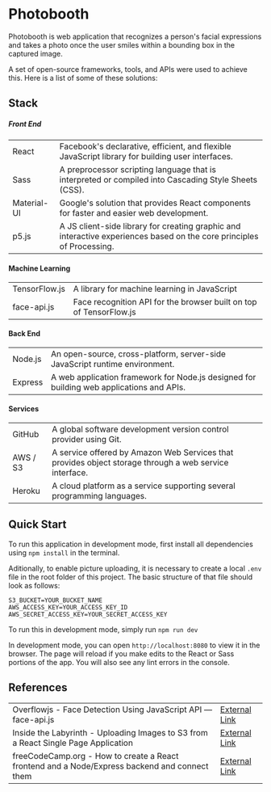 # Photobooth

Photobooth is web application that recognizes a person's facial expressions and takes a photo once the user smiles within a bounding box in the captured image.

A set of open-source frameworks, tools, and APIs were used to achieve this. Here is a list of some of these solutions:

## Stack

##### Front End
| | |
| --- | --- |
| React | Facebook's declarative, efficient, and flexible JavaScript library for building user interfaces. |
| Sass | A preprocessor scripting language that is interpreted or compiled into Cascading Style Sheets (CSS). |
| Material-UI | Google's solution that provides React components for faster and easier web development. |
| p5.js | A JS client-side library for creating graphic and interactive experiences based on the core principles of Processing. |

#### Machine Learning
| | |
| --- | --- |
| TensorFlow.js | A library for machine learning in JavaScript |
| face-api.js | Face recognition API for the browser built on top of TensorFlow.js |

#### Back End
| | |
| --- | --- |
| Node.js | An open-source, cross-platform, server-side JavaScript runtime environment. |
| Express | A web application framework for Node.js designed for building web applications and APIs. |

#### Services
| | |
| --- | --- |
| GitHub | A global software development version control provider using Git. |
| AWS / S3 | A service offered by Amazon Web Services that provides object storage through a web service interface. |
| Heroku | A cloud platform as a service supporting several programming languages. |


## Quick Start

To run this application in development mode, first install all dependencies using `npm install` in the terminal.

Aditionally, to enable picture uploading, it is necessary to create a local `.env` file in the root folder of this project. The basic structure of that file should look as follows:

```
S3_BUCKET=YOUR_BUCKET_NAME
AWS_ACCESS_KEY=YOUR_ACCESS_KEY_ID
AWS_SECRET_ACCESS_KEY=YOUR_SECRET_ACCESS_KEY
```

To run this in development mode, simply run
`npm run dev`

In development mode, you can open `http://localhost:8080` to view it in the browser. The page will reload if you make edits to the React or Sass portions of the app. You will also see any lint errors in the console.

## References
| | |
| --- | --- |
| Overflowjs - Face Detection Using JavaScript API — face-api.js | [External Link](https://overflowjs.com/posts/Face-Detection-Using-JavaScript-API-face-apijs.html) |
| Inside the Labyrinth - Uploading Images to S3 from a React Single Page Application | [External Link](https://www.koan.co/blog/uploading-images-to-s3-from-a-react-spa) |
| freeCodeCamp.org - How to create a React frontend and a Node/Express backend and connect them | [External Link](https://www.freecodecamp.org/news/create-a-react-frontend-a-node-express-backend-and-connect-them-together-c5798926047c/) |
